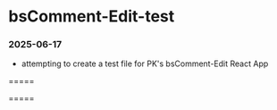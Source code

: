 # bsComment-Edit-test

### 2025-06-17
- attempting to create a test file for PK's bsComment-Edit React App  

=====

<meta name="bscomment:repo" content="https://github.com/band/nxcTestVault">
<meta name="bscomment:filepath" content="/bscomment-edit-test.html">
<meta name="bscomment:generated" content="2025-06-17T15:50-05:00">
<meta name="bscomment:generator" content="bsComment v1.2.8">

=====
